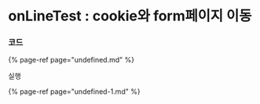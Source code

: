 # onLineTest : cookie와 form페이지 이동

### 코드

{% page-ref page="undefined.md" %}

실행

{% page-ref page="undefined-1.md" %}



